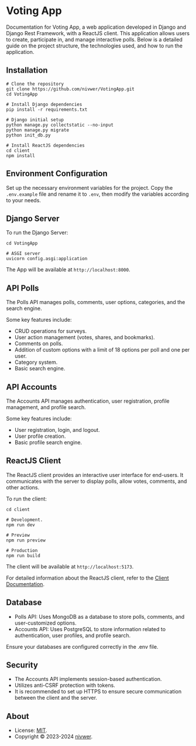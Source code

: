 # Voting App

Documentation for Voting App, a web application developed in Django and Django Rest Framework, with a ReactJS client. This application allows users to create, participate in, and manage interactive polls. Below is a detailed guide on the project structure, the technologies used, and how to run the application.

## Installation

```shell
# Clone the repository
git clone https://github.com/nivwer/VotingApp.git
cd VotingApp

# Install Django dependencies
pip install -r requirements.txt

# Django initial setup
python manage.py collectstatic --no-input
python manage.py migrate
python init_db.py

# Install ReactJS dependencies
cd client
npm install

```

## Environment Configuration

Set up the necessary environment variables for the project. Copy the `.env.example` file and rename it to `.env`, then modify the variables according to your needs.

## Django Server

To run the Django Server:

```shell
cd VotingApp

# ASGI server
uvicorn config.asgi:application
```

The App will be available at `http://localhost:8000`.

## API Polls

The Polls API manages polls, comments, user options, categories, and the search engine.

Some key features include:

- CRUD operations for surveys.
- User action management (votes, shares, and bookmarks).
- Comments on polls.
- Addition of custom options with a limit of 18 options per poll and one per user.
- Category system.
- Basic search engine.

## API Accounts

The Accounts API manages authentication, user registration, profile management, and profile search.

Some key features include:

- User registration, login, and logout.
- User profile creation.
- Basic profile search engine.

## ReactJS Client

The ReactJS client provides an interactive user interface for end-users. It communicates with the server to display polls, allow votes, comments, and other actions.

To run the client:

```shell
cd client

# Development.
npm run dev

# Preview
npm run preview

# Production
npm run build
```

The client will be available at `http://localhost:5173`.

For detailed information about the ReactJS client, refer to the [Client Documentation](/client/README.md).

## Database

- Polls API: Uses MongoDB as a database to store polls, comments, and user-customized options.
- Accounts API: Uses PostgreSQL to store information related to authentication, user profiles, and profile search.

Ensure your databases are configured correctly in the .env file.

## Security

- The Accounts API implements session-based authentication.
- Utilizes anti-CSRF protection with tokens.
- It is recommended to set up HTTPS to ensure secure communication between the client and the server.

## About

- License: [MIT](/LICENSE).
- Copyright © 2023-2024 [nivwer](https://github.com/nivwer).
